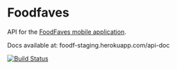 Foodfaves
================

API for the [FoodFaves mobile application](https://labs.infinum.co/Hungry-for-More-LLC/Foodfaves/iOS/0.1-933).

Docs available at: foodf-staging.herokuapp.com/api-doc

[![Build Status](https://semaphoreci.com/api/v1/projects/3ab939ea-825d-4533-b045-9d393b18feb4/378562/badge.svg)](https://semaphoreci.com/infinum/web-foodfaves)